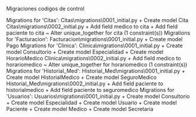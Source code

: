 Migraciones codigos de control


Migrations for 'Citas':
  Citas\migrations\0001_initial.py
    + Create model Cita
  Citas\migrations\0002_initial.py
    + Add field medico to cita
    + Add field paciente to cita
    ~ Alter unique_together for cita (1 constraint(s))
Migrations for 'Facturacion':
  Facturacion\migrations\0001_initial.py
    + Create model Pago
Migrations for 'Clinica':
  Clinica\migrations\0001_initial.py
    + Create model Consultorio
    + Create model Especialidad
    + Create model HorarioMedico
  Clinica\migrations\0002_initial.py
    + Add field medico to horariomedico
    ~ Alter unique_together for horariomedico (1 constraint(s))
Migrations for 'Historial_Med':
  Historial_Med\migrations\0001_initial.py
    + Create model HistorialMedico
    + Create model SeguroMedico
  Historial_Med\migrations\0002_initial.py
    + Add field paciente to historialmedico
    + Add field paciente to seguromedico
Migrations for 'Usuarios':
  Usuarios\migrations\0001_initial.py
    + Create model Consultorio
    + Create model Especialidad
    + Create model Usuario
    + Create model Paciente
    + Create model Medico
    + Create model Secretaria
